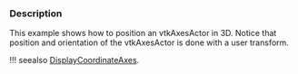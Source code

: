 ### Description

This example shows how to position an vtkAxesActor in 3D. Notice that position and orientation of the vtkAxesActor is done with a user transform.

!!! seealso
    [DisplayCoordinateAxes](/Cxx/Visualization/DisplayCoordinateAxes).
